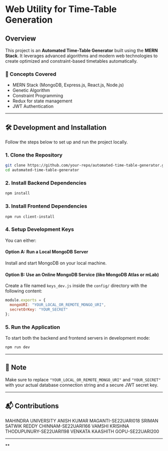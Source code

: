 # Web Utility for Time-Table Generation


## Overview

This project is an **Automated Time-Table Generator** built using the **MERN Stack**. It leverages advanced algorithms and modern web technologies to create optimized and constraint-based timetables automatically.

### 🔧 Concepts Covered

- MERN Stack (MongoDB, Express.js, React.js, Node.js)
- Genetic Algorithm
- Constraint Programming
- Redux for state management
- JWT Authentication

---

## 🛠 Development and Installation

Follow the steps below to set up and run the project locally.

### 1. Clone the Repository

```bash
git clone https://github.com/your-repo/automated-time-table-generator.git
cd automated-time-table-generator
```

### 2. Install Backend Dependencies

```bash
npm install
```

### 3. Install Frontend Dependencies

```bash
npm run client-install
```

### 4. Setup Development Keys

You can either:

#### Option A: Run a Local MongoDB Server

Install and start MongoDB on your local machine.

#### Option B: Use an Online MongoDB Service (like MongoDB Atlas or mLab)

Create a file named `keys_dev.js` inside the `config/` directory with the following content:

```js
module.exports = {
  mongoURI: "YOUR_LOCAL_OR_REMOTE_MONGO_URI",
  secretOrKey: "YOUR_SECRET"
};
```

### 5. Run the Application

To start both the backend and frontend servers in development mode:

```bash
npm run dev
```

---

## 📌 Note

Make sure to replace `"YOUR_LOCAL_OR_REMOTE_MONGO_URI"` and `"YOUR_SECRET"` with your actual database connection string and a secure JWT secret key.

---

## 📬 Contributions
MAHINDRA UNIVERSITY
ANISH KUMAR MAGANTI-SE22UARI018
SRIMAN SATWIK REDDY CHINNAM-SE22UARI166
VAMSHI KRISHNA THODUPUNURY-SE22UARI198
VENKATA KAASHITH GOPU-SE22UARI200



---

**
 
